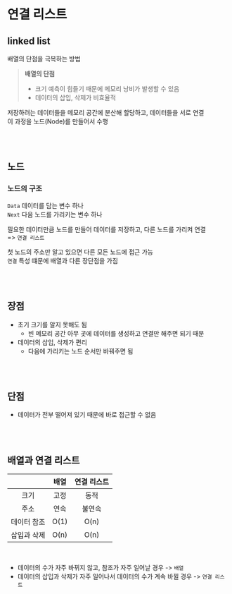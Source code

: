 # 연결 리스트

## linked list

배열의 단점을 극복하는 방법

> **배열의 단점**
> * 크기 예측이 힘들기 때문에 메모리 낭비가 발생할 수 있음
> * 데이터의 삽입, 삭제가 비효율적


저장하려는 데이터들을 메모리 공간에 분산해 할당하고, 데이터들을 서로 연결  
이 과정을 노드(Node)를 만들어서 수행

<br><br>

## 노드

### 노드의 구조

`Data` 데이터를 담는 변수 하나  
`Next` 다음 노드를 가리키는 변수 하나

필요한 데이터만큼 노드를 만들어 데이터를 저장하고, 다른 노드를 가리켜 연결  
=> `연결 리스트`

첫 노드의 주소만 알고 있으면 다른 모든 노드에 접근 가능  
`연결` 특성 떄문에 배열과 다른 장단점을 가짐

<br><br>

## 장점

* 초기 크기를 알지 못해도 됨
    * 빈 메모리 공간 아무 곳에 데이터를 생성하고 연결만 해주면 되기 때문
* 데이터의 삽입, 삭제가 편리
    * 다음에 가리키는 노드 순서만 바꿔주면 됨

<br><br>

## 단점

* 데이터가 전부 떨어져 있기 때문에 바로 접근할 수 없음

<br><br>

## 배열과 연결 리스트

|        |  배열  |  연결 리스트   |
|:------:|:----:|:---------:|
|   크기   |  고정  |    동적     |
|   주소   |  연속  |    불연속    |
| 데이터 참조 | O(1) |   O(n)    |
| 삽입과 삭제 | O(n) |   O(n)    |


<br>

* 데이터의 수가 자주 바뀌지 않고, 참조가 자주 일어날 경우 -> `배열`
* 데이터의 삽입과 삭제가 자주 일어나서 데이터의 수가 계속 바뀔 경우 -> `연결 리스트`
